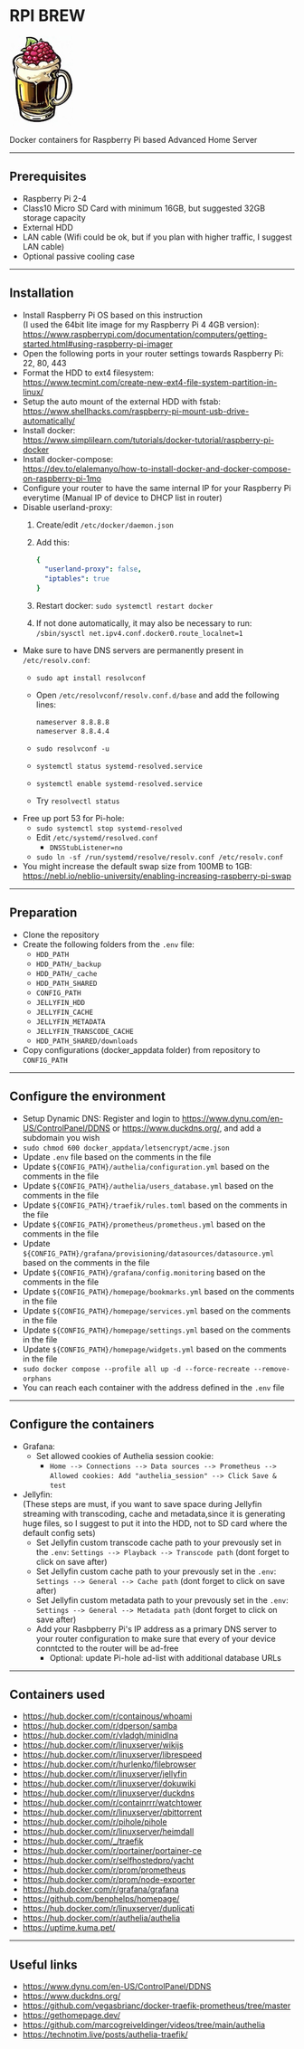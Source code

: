 # RPI BREW

![RPI BREW LOGO](images/rpi_brew_logo.jpeg)

Docker containers for Raspberry Pi based Advanced Home Server

---

## Prerequisites

- Raspberry Pi 2-4
- Class10 Micro SD Card with minimum 16GB, but suggested 32GB storage capacity
- External HDD
- LAN cable (Wifi could be ok, but if you plan with higher traffic, I suggest LAN cable)
- Optional passive cooling case

---

## Installation

- Install Raspberry Pi OS based on this instruction  
(I used the 64bit lite image for my Raspberry Pi 4 4GB version):  
<https://www.raspberrypi.com/documentation/computers/getting-started.html#using-raspberry-pi-imager>
- Open the following ports in your router settings towards Raspberry Pi: 22, 80, 443
- Format the HDD to ext4 filesystem:  
<https://www.tecmint.com/create-new-ext4-file-system-partition-in-linux/>
- Setup the auto mount of the external HDD with fstab:  
<https://www.shellhacks.com/raspberry-pi-mount-usb-drive-automatically/>
- Install docker:  
<https://www.simplilearn.com/tutorials/docker-tutorial/raspberry-pi-docker>
- Install docker-compose:  
<https://dev.to/elalemanyo/how-to-install-docker-and-docker-compose-on-raspberry-pi-1mo>
- Configure your router to have the same internal IP for your Raspberry Pi everytime (Manual IP of device to DHCP list in router)
- Disable userland-proxy:  
  1. Create/edit ```/etc/docker/daemon.json```
  2. Add this:  

      ```yaml
      {
        "userland-proxy": false,
        "iptables": true
      }
      ```

  3. Restart docker: ```sudo systemctl restart docker```
  4. If not done automatically, it may also be necessary to run:  
  ```/sbin/sysctl net.ipv4.conf.docker0.route_localnet=1```
- Make sure to have DNS servers are permanently present in ```/etc/resolv.conf```:
  - ```sudo apt install resolvconf```
  - Open ```/etc/resolvconf/resolv.conf.d/base``` and add the following lines:  

    ```config
    nameserver 8.8.8.8
    nameserver 8.8.4.4
    ```

  - ```sudo resolvconf -u```
  - ```systemctl status systemd-resolved.service```
  - ```systemctl enable systemd-resolved.service```
  - Try ```resolvectl status```
- Free up port 53 for Pi-hole:
  - ```sudo systemctl stop systemd-resolved```
  - Edit ```/etc/systemd/resolved.conf```
    - ```DNSStubListener=no```
  - ```sudo ln -sf /run/systemd/resolve/resolv.conf /etc/resolv.conf```
- You might increase the default swap size from 100MB to 1GB:  
<https://nebl.io/neblio-university/enabling-increasing-raspberry-pi-swap>

---

## Preparation

- Clone the repository
- Create the following folders from the ```.env``` file:
  - ```HDD_PATH```
  - ```HDD_PATH/_backup```
  - ```HDD_PATH/_cache```
  - ```HDD_PATH_SHARED```
  - ```CONFIG_PATH```
  - ```JELLYFIN_HDD```
  - ```JELLYFIN_CACHE```
  - ```JELLYFIN_METADATA```
  - ```JELLYFIN_TRANSCODE_CACHE```
  - ```HDD_PATH_SHARED/downloads```
- Copy configurations (docker_appdata folder) from repository to ```CONFIG_PATH```

---

## Configure the environment

- Setup Dynamic DNS: Register and login to <https://www.dynu.com/en-US/ControlPanel/DDNS> or <https://www.duckdns.org/>, and add a subdomain you wish
- ```sudo chmod 600 docker_appdata/letsencrypt/acme.json```
- Update ```.env``` file based on the comments in the file
- Update ```${CONFIG_PATH}/authelia/configuration.yml``` based on the comments in the file
- Update ```${CONFIG_PATH}/authelia/users_database.yml``` based on the comments in the file
- Update ```${CONFIG_PATH}/traefik/rules.toml``` based on the comments in the file
- Update ```${CONFIG_PATH}/prometheus/prometheus.yml``` based on the comments in the file
- Update ```${CONFIG_PATH}/grafana/provisioning/datasources/datasource.yml``` based on the comments in the file
- Update ```${CONFIG_PATH}/grafana/config.monitoring``` based on the comments in the file
- Update ```${CONFIG_PATH}/homepage/bookmarks.yml``` based on the comments in the file
- Update ```${CONFIG_PATH}/homepage/services.yml``` based on the comments in the file
- Update ```${CONFIG_PATH}/homepage/settings.yml``` based on the comments in the file
- Update ```${CONFIG_PATH}/homepage/widgets.yml``` based on the comments in the file
- ```sudo docker compose --profile all up -d --force-recreate --remove-orphans```
- You can reach each container with the address defined in the ```.env``` file

---

## Configure the containers

- Grafana:
  - Set allowed cookies of Authelia session cookie:
    - ```Home --> Connections --> Data sources --> Prometheus --> Allowed cookies: Add "authelia_session" --> Click Save & test```
- Jellyfin:  
(These steps are must, if you want to save space during Jellyfin streaming with transcoding, cache and metadata,since it is generating huge files, so I suggest to put it into the HDD, not to SD card where the default config sets)
  - Set Jellyfin custom transcode cache path to your prevously set in the ```.env```: ```Settings --> Playback --> Transcode path``` (dont forget to click on save after)
  - Set Jellyfin custom cache path to your prevously set in the ```.env```: ```Settings --> General --> Cache path``` (dont forget to click on save after)
  - Set Jellyfin custom metadata path to your prevously set in the ```.env```: ```Settings --> General --> Metadata path``` (dont forget to click on save after)
  - Add your Rasbpberry Pi's IP address as a primary DNS server to your router configuration to make sure that every of your device conntcted to the router will be ad-free
    - Optional: update Pi-hole ad-list with additional database URLs

---

## Containers used

- <https://hub.docker.com/r/containous/whoami>
- <https://hub.docker.com/r/dperson/samba>
- <https://hub.docker.com/r/vladgh/minidlna>
- <https://hub.docker.com/r/linuxserver/wikijs>
- <https://hub.docker.com/r/linuxserver/librespeed>
- <https://hub.docker.com/r/hurlenko/filebrowser>
- <https://hub.docker.com/r/linuxserver/jellyfin>
- <https://hub.docker.com/r/linuxserver/dokuwiki>
- <https://hub.docker.com/r/linuxserver/duckdns>
- <https://hub.docker.com/r/containrrr/watchtower>
- <https://hub.docker.com/r/linuxserver/qbittorrent>
- <https://hub.docker.com/r/pihole/pihole>
- <https://hub.docker.com/r/linuxserver/heimdall>
- <https://hub.docker.com/_/traefik>
- <https://hub.docker.com/r/portainer/portainer-ce>
- <https://hub.docker.com/r/selfhostedpro/yacht>
- <https://hub.docker.com/r/prom/prometheus>
- <https://hub.docker.com/r/prom/node-exporter>
- <https://hub.docker.com/r/grafana/grafana>
- <https://github.com/benphelps/homepage/>
- <https://hub.docker.com/r/linuxserver/duplicati>
- <https://hub.docker.com/r/authelia/authelia>
- <https://uptime.kuma.pet/>

---

## Useful links

- <https://www.dynu.com/en-US/ControlPanel/DDNS>
- <https://www.duckdns.org/>
- <https://github.com/vegasbrianc/docker-traefik-prometheus/tree/master>
- <https://gethomepage.dev/>
- <https://github.com/marcogreiveldinger/videos/tree/main/authelia>
- <https://technotim.live/posts/authelia-traefik/>
